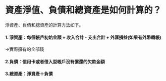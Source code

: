 # 資產淨值、負債和總資產是如何計算的？

淨資產、負債和總資產的計算方法如下。

#### 1. 淨資產：每個帳戶初始金額 + 收入合計 - 支出合計 + 外匯損益(如果有外幣轉帳)&#x20;

→實際擁有的全部錢&#x20;

#### 2.負債：信用卡或者借入型帳戶沒有償還的欠款金額

#### 3.總資產：淨資產＋負債&#x20;
